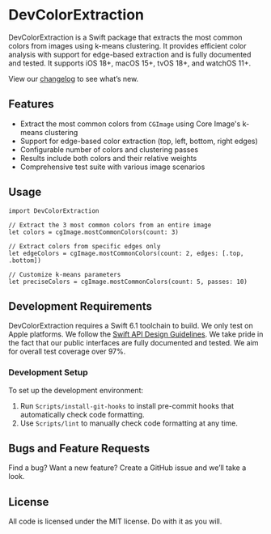 # DevColorExtraction

DevColorExtraction is a Swift package that extracts the most common colors from images using
k-means clustering. It provides efficient color analysis with support for edge-based extraction and
is fully documented and tested. It supports iOS 18+, macOS 15+, tvOS 18+, and watchOS 11+.

View our [changelog](CHANGELOG.md) to see what’s new.


## Features

  - Extract the most common colors from `CGImage` using Core Image's k-means clustering
  - Support for edge-based color extraction (top, left, bottom, right edges)
  - Configurable number of colors and clustering passes
  - Results include both colors and their relative weights
  - Comprehensive test suite with various image scenarios


## Usage

    import DevColorExtraction

    // Extract the 3 most common colors from an entire image
    let colors = cgImage.mostCommonColors(count: 3)

    // Extract colors from specific edges only
    let edgeColors = cgImage.mostCommonColors(count: 2, edges: [.top, .bottom])

    // Customize k-means parameters
    let preciseColors = cgImage.mostCommonColors(count: 5, passes: 10)


## Development Requirements

DevColorExtraction requires a Swift 6.1 toolchain to build. We only test on Apple platforms. We follow
the [Swift API Design Guidelines][SwiftAPIDesignGuidelines]. We take pride in the fact that our
public interfaces are fully documented and tested. We aim for overall test coverage over 97%.

[SwiftAPIDesignGuidelines]: https://swift.org/documentation/api-design-guidelines/

### Development Setup

To set up the development environment:

  1. Run `Scripts/install-git-hooks` to install pre-commit hooks that automatically check code
    formatting.
  2. Use `Scripts/lint` to manually check code formatting at any time.


## Bugs and Feature Requests

Find a bug? Want a new feature? Create a GitHub issue and we’ll take a look.


## License

All code is licensed under the MIT license. Do with it as you will.
